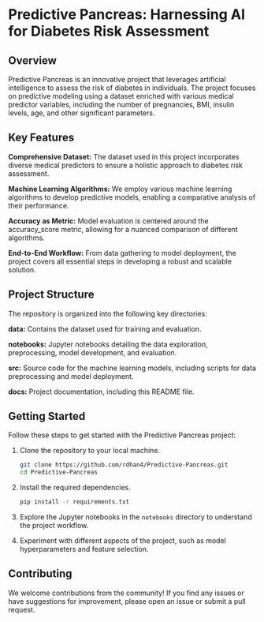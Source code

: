 

# Predictive Pancreas: Harnessing AI for Diabetes Risk Assessment



## Overview

Predictive Pancreas is an innovative project that leverages artificial intelligence to assess the risk of diabetes in individuals. The project focuses on predictive modeling using a dataset enriched with various medical predictor variables, including the number of pregnancies, BMI, insulin levels, age, and other significant parameters.

## Key Features

 **Comprehensive Dataset:** The dataset used in this project incorporates diverse medical predictors to ensure a holistic approach to diabetes risk assessment.

 **Machine Learning Algorithms:** We employ various machine learning algorithms to develop predictive models, enabling a comparative analysis of their performance.

 **Accuracy as Metric:** Model evaluation is centered around the accuracy_score metric, allowing for a nuanced comparison of different algorithms.

 **End-to-End Workflow:** From data gathering to model deployment, the project covers all essential steps in developing a robust and scalable solution.

## Project Structure

The repository is organized into the following key directories:

 **data:** Contains the dataset used for training and evaluation.

 **notebooks:** Jupyter notebooks detailing the data exploration, preprocessing, model development, and evaluation.

 **src:** Source code for the machine learning models, including scripts for data preprocessing and model deployment.

 **docs:** Project documentation, including this README file.

## Getting Started

Follow these steps to get started with the Predictive Pancreas project:

1. Clone the repository to your local machine.
   ```bash
   git clone https://github.com/rdhan4/Predictive-Pancreas.git
   cd Predictive-Pancreas
   ```

2. Install the required dependencies.
   ```bash
   pip install -r requirements.txt
   ```

3. Explore the Jupyter notebooks in the `notebooks` directory to understand the project workflow.

4. Experiment with different aspects of the project, such as model hyperparameters and feature selection.

## Contributing

We welcome contributions from the community! If you find any issues or have suggestions for improvement, please open an issue or submit a pull request.


